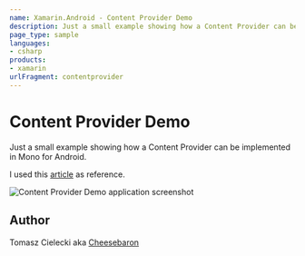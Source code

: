 ```yaml
---
name: Xamarin.Android - Content Provider Demo
description: Just a small example showing how a Content Provider can be implemented in Mono for Android. I used this article as reference.
page_type: sample
languages:
- csharp
products:
- xamarin
urlFragment: contentprovider
---
```

# Content Provider Demo

Just a small example showing how a Content Provider can be implemented in Mono for Android.

I used this [article](http://www.devx.com/wireless/Article/41133/1954) as reference.

![Content Provider Demo application screenshot](Screenshots/Output.png "Content Provider Demo application screenshot")

## Author

Tomasz Cielecki aka [Cheesebaron](https://github.com/Cheesebaron)
